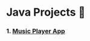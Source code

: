 # Java Projects 🧩
### <div align="left"> 1. [Music Player App](https://github.com/Priyansusahoo/Projects/tree/main/SongPlaylistApp) </div>
